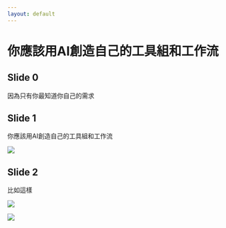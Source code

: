 ```yaml
---
layout: default
---
```


# 你應該用AI創造自己的工具組和工作流


<div class="slide" id="slide0">

## Slide 0

因為只有你最知道你自己的需求

</div>


<div class="slide" id="slide1">

## Slide 1

你應該用AI創造自己的工具組和工作流

![](./Image1-1.png)

</div>


<div class="slide" id="slide2">

## Slide 2

比如這樣

![](./Image2-1.png)

![](./Image2-2.png)

</div>



<script src="https://ajax.googleapis.com/ajax/libs/jquery/3.5.1/jquery.min.js"></script>


<script>

$(document).ready(function() {

var currentSlide = 0;
    var totalSlides = $('.slide').length;
    // Hide all slides except the first one
    $('.slide').hide();
    $('#slide' + currentSlide).show();

    // Add the navigation buttons
    var prevSlideButton = '<button id="prevSlide" style="position: fixed; left: 10px; bottom: 10px; font-size: 2em;">Previous Slide</button>';
    var nextSlideButton = '<button id="nextSlide" style="position: fixed; right: 10px; bottom: 10px; font-size: 2em;">Next Slide</button>';
    $("body").append(prevSlideButton, nextSlideButton);

    // Initially disable the Previous Slide button
    $('#prevSlide').prop('disabled', true);

    // When the Next Slide button is clicked
    $('#nextSlide').click(function() {
      // Hide current slide
      $('#slide' + currentSlide).hide();

      // Increment currentSlide
      currentSlide = (currentSlide + 1) % totalSlides;

      // Show next slide
      $('#slide' + currentSlide).show();

      // Enable the Previous Slide button
      $('#prevSlide').prop('disabled', false);

      // Disable the Next Slide button if this is the last slide
      if (currentSlide === totalSlides - 1) {
        $('#nextSlide').prop('disabled', true);
      }
    });

    // When the Previous Slide button is clicked
    $('#prevSlide').click(function() {
      // Hide current slide
      $('#slide' + currentSlide).hide();

      // Decrement currentSlide
      currentSlide = (currentSlide - 1 + totalSlides) % totalSlides;

      // Show previous slide
      $('#slide' + currentSlide).show();

      // Enable the Next Slide button
      $('#nextSlide').prop('disabled', false);

      // Disable the Previous Slide button if this is the first slide
      if (currentSlide === 0) {
        $('#prevSlide').prop('disabled', true);
      }
    });
  });
</script>
